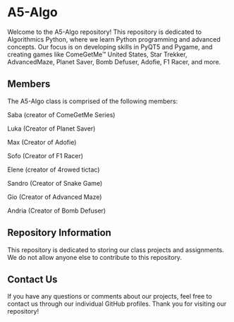 # A5-Algo
Welcome to the A5-Algo repository! This repository is dedicated to Algorithmics Python, where we learn Python programming and advanced concepts. Our focus is on developing skills in PyQT5 and Pygame, and creating games like ComeGetMe™ United States, Star Trekker, AdvancedMaze, Planet Saver, Bomb Defuser, Adofie, F1 Racer, and more.

## Members
The A5-Algo class is comprised of the following members:

Saba (creator of ComeGetMe Series)

Luka (Creator of Planet Saver)

Max (Creator of Adofie)

Sofo (Creator of F1 Racer)

Elene (creator of 4rowed tictac)

Sandro (Creator of Snake Game)

Gio (Creator of Advanced Maze)

Andria (Creator of Bomb Defuser)

## Repository Information
This repository is dedicated to storing our class projects and assignments. We do not allow anyone else to contribute to this repository.

## Contact Us
If you have any questions or comments about our projects, feel free to contact us through our individual GitHub profiles. Thank you for visiting our repository!
